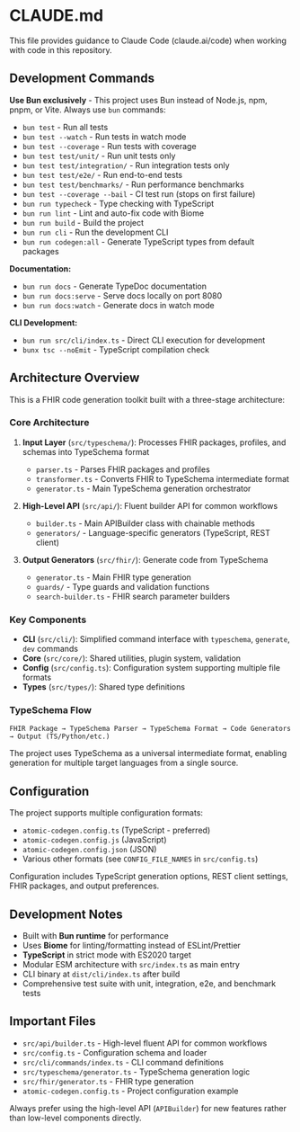 # CLAUDE.md

This file provides guidance to Claude Code (claude.ai/code) when working with code in this repository.

## Development Commands

**Use Bun exclusively** - This project uses Bun instead of Node.js, npm, pnpm, or Vite. Always use `bun` commands:

- `bun test` - Run all tests
- `bun test --watch` - Run tests in watch mode  
- `bun test --coverage` - Run tests with coverage
- `bun test test/unit/` - Run unit tests only
- `bun test test/integration/` - Run integration tests only
- `bun test test/e2e/` - Run end-to-end tests
- `bun test test/benchmarks/` - Run performance benchmarks
- `bun test --coverage --bail` - CI test run (stops on first failure)
- `bun run typecheck` - Type checking with TypeScript
- `bun run lint` - Lint and auto-fix code with Biome
- `bun run build` - Build the project
- `bun run cli` - Run the development CLI
- `bun run codegen:all` - Generate TypeScript types from default packages

**Documentation:**
- `bun run docs` - Generate TypeDoc documentation
- `bun run docs:serve` - Serve docs locally on port 8080
- `bun run docs:watch` - Generate docs in watch mode

**CLI Development:**
- `bun run src/cli/index.ts` - Direct CLI execution for development
- `bunx tsc --noEmit` - TypeScript compilation check

## Architecture Overview

This is a FHIR code generation toolkit built with a three-stage architecture:

### Core Architecture

1. **Input Layer** (`src/typeschema/`): Processes FHIR packages, profiles, and schemas into TypeSchema format
   - `parser.ts` - Parses FHIR packages and profiles
   - `transformer.ts` - Converts FHIR to TypeSchema intermediate format
   - `generator.ts` - Main TypeSchema generation orchestrator

2. **High-Level API** (`src/api/`): Fluent builder API for common workflows
   - `builder.ts` - Main APIBuilder class with chainable methods
   - `generators/` - Language-specific generators (TypeScript, REST client)

3. **Output Generators** (`src/fhir/`): Generate code from TypeSchema
   - `generator.ts` - Main FHIR type generation
   - `guards/` - Type guards and validation functions
   - `search-builder.ts` - FHIR search parameter builders

### Key Components

- **CLI** (`src/cli/`): Simplified command interface with `typeschema`, `generate`, `dev` commands
- **Core** (`src/core/`): Shared utilities, plugin system, validation
- **Config** (`src/config.ts`): Configuration system supporting multiple file formats
- **Types** (`src/types/`): Shared type definitions

### TypeSchema Flow

```
FHIR Package → TypeSchema Parser → TypeSchema Format → Code Generators → Output (TS/Python/etc.)
```

The project uses TypeSchema as a universal intermediate format, enabling generation for multiple target languages from a single source.

## Configuration

The project supports multiple configuration formats:
- `atomic-codegen.config.ts` (TypeScript - preferred)
- `atomic-codegen.config.js` (JavaScript)  
- `atomic-codegen.config.json` (JSON)
- Various other formats (see `CONFIG_FILE_NAMES` in `src/config.ts`)

Configuration includes TypeScript generation options, REST client settings, FHIR packages, and output preferences.

## Development Notes

- Built with **Bun runtime** for performance
- Uses **Biome** for linting/formatting instead of ESLint/Prettier  
- **TypeScript** in strict mode with ES2020 target
- Modular ESM architecture with `src/index.ts` as main entry
- CLI binary at `dist/cli/index.ts` after build
- Comprehensive test suite with unit, integration, e2e, and benchmark tests

## Important Files

- `src/api/builder.ts` - High-level fluent API for common workflows
- `src/config.ts` - Configuration schema and loader
- `src/cli/commands/index.ts` - CLI command definitions  
- `src/typeschema/generator.ts` - TypeSchema generation logic
- `src/fhir/generator.ts` - FHIR type generation
- `atomic-codegen.config.ts` - Project configuration example

Always prefer using the high-level API (`APIBuilder`) for new features rather than low-level components directly.